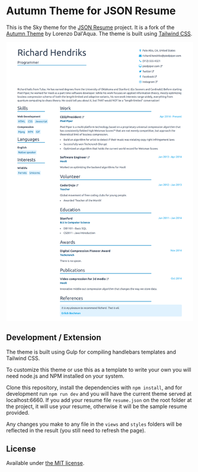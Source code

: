# Autumn Theme for JSON Resume

This is the Sky theme for the [JSON Resume](https://jsonresume.org/) project. It is a fork of the [Autumn Theme](https://github.com/lorenzodalaqua/jsonresume-theme-autumn) by Lorenzo Dal'Aqua. The theme is built using [Tailwind CSS](https://tailwindcss.com/).

![Preview of a resume using the Sky theme](screenshot.png)

## Development / Extension

The theme is built using Gulp for compiling handlebars templates and Tailwind CSS.

To customize this theme or use this as a template to write your own you will need node.js and NPM installed on your system.

Clone this repository, install the dependencies with `npm install`, and for development run `npm run dev` and you will have the current theme served at localhost:6660. If you add your resume file `resume.json` on the root folder at the project, it will use your resume, otherwise it will be the sample resume provided.

Any changes you make to any file in the `views` and `styles` folders will be reflected in the result (you still need to refresh the page).

## License

Available under [the MIT license](http://mths.be/mit).
